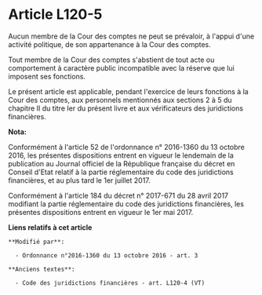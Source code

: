 # Article L120-5

Aucun membre de la Cour des comptes ne peut se prévaloir, à l'appui d'une activité politique, de son appartenance à la Cour
des comptes. 

Tout membre de la Cour des comptes s'abstient de tout acte ou comportement à caractère public incompatible avec la réserve
que lui imposent ses fonctions. 

Le présent article est applicable, pendant l'exercice de leurs fonctions à la Cour des comptes, aux personnels mentionnés aux
sections 2 à 5 du chapitre II du titre Ier du présent livre et aux vérificateurs des juridictions financières.

**Nota:**

Conformément à l'article 52 de l'ordonnance n° 2016-1360 du 13 octobre 2016, les présentes dispositions entrent en vigueur le
lendemain de la publication au Journal officiel de la République française du décret en Conseil d'Etat relatif à la partie
réglementaire du code des juridictions financières, et au plus tard le 1er juillet 2017.

Conformément à l'article 184 du décret n° 2017-671 du 28 avril 2017 modifiant la partie réglementaire du code des
juridictions financières, les présentes dispositions entrent en vigueur le 1er mai 2017.

**Liens relatifs à cet article**

	**Modifié par**:

	  - Ordonnance n°2016-1360 du 13 octobre 2016 - art. 3

	**Anciens textes**:

	  - Code des juridictions financières - art. L120-4 (VT)
